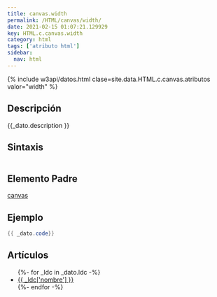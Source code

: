 ```yaml
---
title: canvas.width
permalink: /HTML/canvas/width/
date: 2021-02-15 01:07:21.129929
key: HTML.c.canvas.width
category: html
tags: ['atributo html']
sidebar: 
  nav: html
---
```


{% include w3api/datos.html clase=site.data.HTML.c.canvas.atributos valor="width" %}

## Descripción
{{_dato.description }}

## Sintaxis
~~~html
~~~

## Elemento Padre
[canvas](/HTML/canvas/)

## Ejemplo
~~~java
{{ _dato.code}}
~~~

## Artículos
<ul>
{%- for _ldc in _dato.ldc -%}
   <li>
       <a href="{{_ldc['url'] }}">{{ _ldc['nombre'] }}</a>
   </li>
{%- endfor -%}
</ul>
